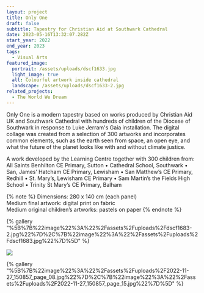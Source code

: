 ```yaml
---
layout: project
title: Only One
draft: false
subtitle: Tapestry for Christian Aid at Southwark Cathedral
date: 2023-05-16T13:32:07.282Z
start_year: 2022
end_year: 2023
tags:
  - Visual Arts
featured_image:
  portrait: /assets/uploads/dscf1633.jpg
  light_image: true
  alt: Colourful artwork inside cathedral
  landscape: /assets/uploads/dscf1633-2.jpg
related_projects:
  - The World We Dream
---
```

Only One is a modern tapestry based on works produced by Christian Aid UK and Southwark Cathedral with hundreds of children of the Diocese of Southwark in response to Luke Jerram's Gaia installation. The digital collage was created from a selection of 300 artworks and incorporates common elements, such as the earth seen from space, an open eye, and what the future of the planet looks like with and without climate justice.

A work developed by the Learning Centre together with 300 children from:
All Saints Benhilton CE Primary, Sutton • Cathedral School, Southwark • San, James’ Hatcham CE Primary, Lewisham • San Matthew’s CE Primary, Redhill • St. Mary’s, Lewisham CE Primary • Sam Martin’s the Fields High School • Trinity St Mary’s CE Primary, Balham

{% note %}
Dimensions: 280 x 140 cm (each panel)<br>
Medium final artwork: digital print on fabric<br>
Medium original children’s artworks: pastels on paper
{% endnote %}

{% gallery "%5B%7B%22image%22%3A%22%2Fassets%2Fuploads%2Fdscf1683-2.jpg%22%7D%2C%7B%22image%22%3A%22%2Fassets%2Fuploads%2Fdscf1683.jpg%22%7D%5D" %}

![](/assets/uploads/only-one.jpg)

{% gallery "%5B%7B%22image%22%3A%22%2Fassets%2Fuploads%2F2022-11-27_150857_page_08.jpg%22%7D%2C%7B%22image%22%3A%22%2Fassets%2Fuploads%2F2022-11-27_150857_page_15.jpg%22%7D%5D" %}